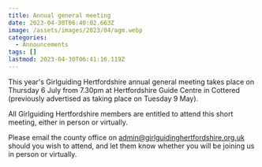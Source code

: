```yaml
---
title: Annual general meeting
date: 2023-04-30T06:40:02.663Z
image: /assets/images/2023/04/agm.webp
categories:
  - Announcements
tags: []
lastmod: 2023-04-30T06:41:16.119Z
---
```

This year's Girlguiding Hertfordshire annual general meeting takes place on Thursday 6 July from 7.30pm at Hertfordshire Guide Centre in Cottered (previously advertised as taking place on Tuesday 9 May).

All Girlguiding Hertfordshire members are entitled to attend this short meeting, either in person or virtually.

Please email the county office on <admin@girlguidinghertfordshire.org.uk> should you wish to attend, and let them know whether you will be joining us in person or virtually.

